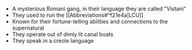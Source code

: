 - A mysterious Romani gang, in their language they are called "Vistani"
- They used to run the [[Abbreviations#^f21e4a|LCU]]
- Known for their fortune-telling abilities and connections to the supernatural
- They operate out of dimly lit canal boats
- They speak in a creole language